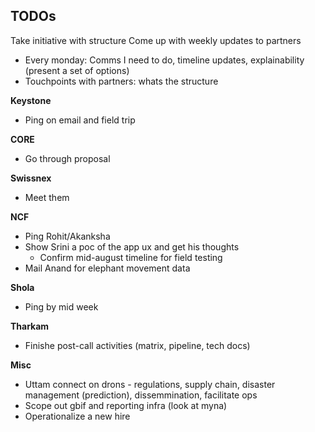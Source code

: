 ## TODOs

Take initiative with structure
Come up with weekly updates to partners 
* Every monday: Comms I need to do, timeline updates, explainability (present a set of options) 
* Touchpoints with partners: whats the structure

__Keystone__

* Ping on email and field trip

__CORE__

* Go through proposal

__Swissnex__

* Meet them

__NCF__

* Ping Rohit/Akanksha
* Show Srini a poc of the app ux and get his thoughts 
	- Confirm mid-august timeline for field testing
* Mail Anand for elephant movement data 

__Shola__

* Ping by mid week

__Tharkam__

* Finishe post-call activities (matrix, pipeline, tech docs)

__Misc__

* Uttam connect on drons - regulations, supply chain, disaster management (prediction), dissemmination, facilitate ops 
* Scope out gbif and reporting infra (look at myna) 
* Operationalize a new hire 

